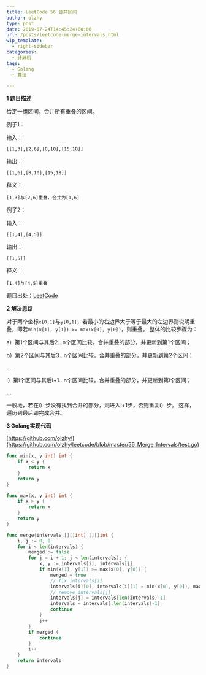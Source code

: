 ```yaml
---
title: LeetCode 56 合并区间
author: olzhy
type: post
date: 2019-07-24T14:45:24+00:00
url: /posts/leetcode-merge-intervals.html
wip_template:
  - right-sidebar
categories:
  - 计算机
tags:
  - Golang
  - 算法

---
```

**1 题目描述**
  
给定一组区间，合并所有重叠的区间。

例子1：
  
输入：

```
[[1,3],[2,6],[8,10],[15,18]]
```
  
输出：

```
[[1,6],[8,10],[15,18]]
```
  
释义：

```
[1,3]与[2,6]重叠，合并为[1,6]
```

例子2：

输入：

```
[[1,4],[4,5]]
```
  
输出：

```
[[1,5]]
```
  
释义：

```
[1,4]与[4,5]重叠
```

题目出处：[LeetCode](https://leetcode.com/problems/merge-intervals/)

**2 解决思路**
  
对于两个坐标`x[0,1]`与`y[0,1]`，若最小的右边界大于等于最大的左边界则说明重叠，即若`min(x[1], y[1]) >= max(x[0], y[0])`，则重叠。
整体的比较步骤为：

a）第1个区间与其后2...n个区间比较，合并重叠的部分，并更新到第1个区间；

b）第2个区间与其后3...n个区间比较，合并重叠的部分，并更新到第2个区间；

...

i）第i个区间与其后i+1...n个区间比较，合并重叠的部分，并更新到第i个区间；

...

一般地，若在i）步没有找到合并的部分，则进入i+1步，否则重复i）步。
这样，遍历到最后即完成合并。

**3 Golang实现代码**

[https://github.com/olzhy/](https://github.com/olzhy/leetcode/blob/master/56_Merge_Intervals/test.go)

```go
func min(x, y int) int {
    if x < y {
        return x
    }
    return y
}

func max(x, y int) int {
    if x > y {
        return x
    }
    return y
}

func merge(intervals [][]int) [][]int {
    i, j := 0, 0
    for i < len(intervals) {
        merged := false
        for j = i + 1; j < len(intervals); {
            x, y := intervals[i], intervals[j]
            if min(x[1], y[1]) >= max(x[0], y[0]) {
                merged = true
                // fix intervals[i]
                intervals[i][0], intervals[i][1] = min(x[0], y[0]), max(x[1], y[1])
                // remove intervals[j]
                intervals[j] = intervals[len(intervals)-1]
                intervals = intervals[:len(intervals)-1]
                continue
            }
            j++
        }
        if merged {
            continue
        }
        i++
    }
    return intervals
}
```